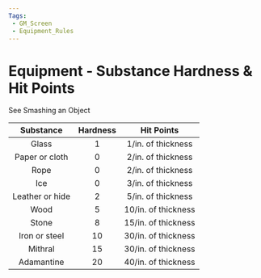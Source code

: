 ```yaml
---
Tags:
 - GM_Screen
 - Equipment_Rules
---
```

# Equipment - Substance Hardness & Hit Points

See Smashing an Object

|  **Substance**  | **Hardness** |   **Hit Points**    |
|:---------------:|:------------:|:-------------------:|
|      Glass      |      1       | 1/in. of thickness  |
| Paper or cloth  |      0       | 2/in. of thickness  |
|      Rope       |      0       | 2/in. of thickness  |
|       Ice       |      0       | 3/in. of thickness  |
| Leather or hide |      2       | 5/in. of thickness  |
|      Wood       |      5       | 10/in. of thickness |
|      Stone      |      8       | 15/in. of thickness |
|  Iron or steel  |      10      | 30/in. of thickness |
|     Mithral     |      15      | 30/in. of thickness |
|   Adamantine    |      20      | 40/in. of thickness | 

